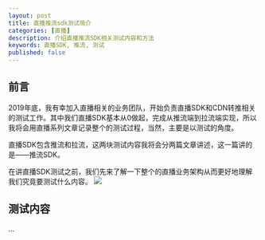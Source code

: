 ```yaml
---
layout: post
title: 直播推流sdk测试简介
categories: [直播]
description: 介绍直播推流SDK相关测试内容和方法
keywords: 直播SDK, 推流, 测试
published: false
---
```


## 前言
2019年底，我有幸加入直播相关的业务团队，开始负责直播SDK和CDN转推相关的测试工作。其中我们直播SDK基本从0做起，完成从推流端到拉流端实现，所以我将会用直播系列文章记录整个的测试过程，当然，主要是以测试的角度。

直播SDK包含推流和拉流，这两块测试内容我将会分两篇文章讲述，这一篇讲的是——推流SDK。

在讲直播SDK测试之前，我们先来了解一下整个的直播业务架构从而更好地理解我们究竟要测试什么内容。
![](https://user-gold-cdn.xitu.io/2018/3/26/162601f0836f2cb7?imageView2/0/w/1280/h/960/format/webp/ignore-error/1)

## 测试内容
...